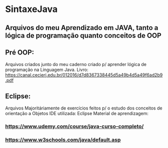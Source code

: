 # SintaxeJava
## Arquivos do meu Aprendizado em JAVA, tanto a lógica de programação quanto conceitos de OOP 
## Pré OOP:
Arquivos criados junto do meu caderno criado p/ aprender lógica de programação na Linguagem Java.
Livro: https://canal.cecierj.edu.br/012016/d7d8367338445d5a49b4d5a49f6ad2b9.pdf
## Eclipse:
Arquivos Majoritáriamente de exercícios feitos p/ o estudo dos conceitos de orientação a Objetos
IDE utilizada: Eclipse
Material de aprendizagem:
### https://www.udemy.com/course/java-curso-completo/
### https://www.w3schools.com/java/default.asp